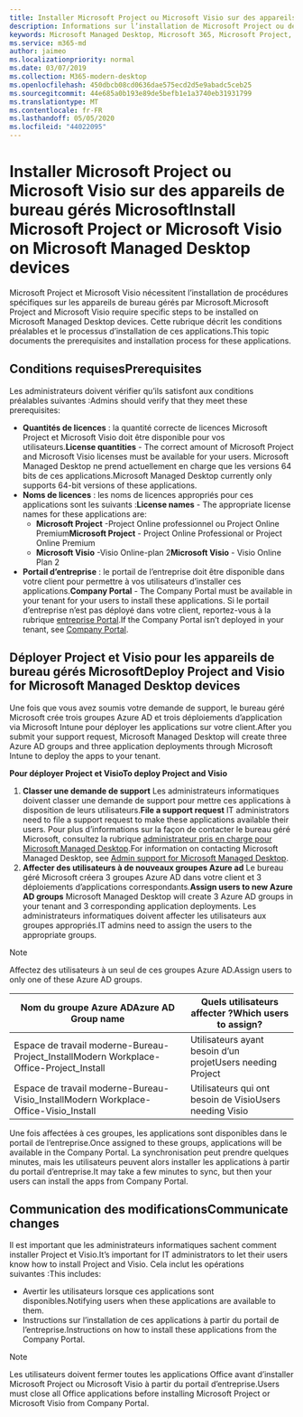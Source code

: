 ```yaml
---
title: Installer Microsoft Project ou Microsoft Visio sur des appareils de bureau gérés Microsoft
description: Informations sur l’installation de Microsoft Project ou de Microsoft Visio sur des appareils de bureau gérés Microsoft
keywords: Microsoft Managed Desktop, Microsoft 365, Microsoft Project, Microsoft Visio
ms.service: m365-md
author: jaimeo
ms.localizationpriority: normal
ms.date: 03/07/2019
ms.collection: M365-modern-desktop
ms.openlocfilehash: 450dbcb08cd0636dae575ecd2d5e9abadc5ceb25
ms.sourcegitcommit: 44e685a0b193e89de5befb1e1a3740eb31931799
ms.translationtype: MT
ms.contentlocale: fr-FR
ms.lasthandoff: 05/05/2020
ms.locfileid: "44022095"
---
```

# <a name="install-microsoft-project-or-microsoft-visio-on-microsoft-managed-desktop-devices"></a><span data-ttu-id="bd5c6-104">Installer Microsoft Project ou Microsoft Visio sur des appareils de bureau gérés Microsoft</span><span class="sxs-lookup"><span data-stu-id="bd5c6-104">Install Microsoft Project or Microsoft Visio on Microsoft Managed Desktop devices</span></span>

<span data-ttu-id="bd5c6-105">Microsoft Project et Microsoft Visio nécessitent l’installation de procédures spécifiques sur les appareils de bureau gérés par Microsoft.</span><span class="sxs-lookup"><span data-stu-id="bd5c6-105">Microsoft Project and Microsoft Visio require specific steps to be installed on Microsoft Managed Desktop devices.</span></span> <span data-ttu-id="bd5c6-106">Cette rubrique décrit les conditions préalables et le processus d’installation de ces applications.</span><span class="sxs-lookup"><span data-stu-id="bd5c6-106">This topic documents the prerequisites and installation process for these applications.</span></span>

## <a name="prerequisites"></a><span data-ttu-id="bd5c6-107">Conditions requises</span><span class="sxs-lookup"><span data-stu-id="bd5c6-107">Prerequisites</span></span>

<span data-ttu-id="bd5c6-108">Les administrateurs doivent vérifier qu’ils satisfont aux conditions préalables suivantes :</span><span class="sxs-lookup"><span data-stu-id="bd5c6-108">Admins should verify that they meet these prerequisites:</span></span>
- <span data-ttu-id="bd5c6-109">**Quantités de licences** : la quantité correcte de licences Microsoft Project et Microsoft Visio doit être disponible pour vos utilisateurs.</span><span class="sxs-lookup"><span data-stu-id="bd5c6-109">**License quantities** - The correct amount of Microsoft Project and Microsoft Visio licenses must be available for your users.</span></span> <span data-ttu-id="bd5c6-110">Microsoft Managed Desktop ne prend actuellement en charge que les versions 64 bits de ces applications.</span><span class="sxs-lookup"><span data-stu-id="bd5c6-110">Microsoft Managed Desktop currently only supports 64-bit versions of these applications.</span></span> 
- <span data-ttu-id="bd5c6-111">**Noms de licences** : les noms de licences appropriés pour ces applications sont les suivants :</span><span class="sxs-lookup"><span data-stu-id="bd5c6-111">**License names** - The appropriate license names for these applications are:</span></span>
    - <span data-ttu-id="bd5c6-112">**Microsoft Project** -Project Online professionnel ou Project Online Premium</span><span class="sxs-lookup"><span data-stu-id="bd5c6-112">**Microsoft Project** - Project Online Professional or Project Online Premium</span></span>
    - <span data-ttu-id="bd5c6-113">**Microsoft Visio** -Visio Online-plan 2</span><span class="sxs-lookup"><span data-stu-id="bd5c6-113">**Microsoft Visio** - Visio Online Plan 2</span></span>
- <span data-ttu-id="bd5c6-114">**Portail d’entreprise** : le portail de l’entreprise doit être disponible dans votre client pour permettre à vos utilisateurs d’installer ces applications.</span><span class="sxs-lookup"><span data-stu-id="bd5c6-114">**Company Portal** -  The Company Portal must be available in your tenant for your users to install these applications.</span></span> <span data-ttu-id="bd5c6-115">Si le portail d’entreprise n’est pas déployé dans votre client, reportez-vous à la rubrique [entreprise Portal](company-portal.md).</span><span class="sxs-lookup"><span data-stu-id="bd5c6-115">If the Company Portal isn’t deployed in your tenant, see [Company Portal](company-portal.md).</span></span>

## <a name="deploy-project-and-visio-for-microsoft-managed-desktop-devices"></a><span data-ttu-id="bd5c6-116">Déployer Project et Visio pour les appareils de bureau gérés Microsoft</span><span class="sxs-lookup"><span data-stu-id="bd5c6-116">Deploy Project and Visio for Microsoft Managed Desktop devices</span></span>
<span data-ttu-id="bd5c6-117">Une fois que vous avez soumis votre demande de support, le bureau géré Microsoft crée trois groupes Azure AD et trois déploiements d’application via Microsoft Intune pour déployer les applications sur votre client.</span><span class="sxs-lookup"><span data-stu-id="bd5c6-117">After you submit your support request, Microsoft Managed Desktop will create three Azure AD groups and three application deployments through Microsoft Intune to deploy the apps to your tenant.</span></span>  

<span data-ttu-id="bd5c6-118">**Pour déployer Project et Visio**</span><span class="sxs-lookup"><span data-stu-id="bd5c6-118">**To deploy Project and Visio**</span></span>
1. <span data-ttu-id="bd5c6-119">**Classer une demande de support** Les administrateurs informatiques doivent classer une demande de support pour mettre ces applications à disposition de leurs utilisateurs.</span><span class="sxs-lookup"><span data-stu-id="bd5c6-119">**File a support request** IT administrators need to file a support request to make these applications available their users.</span></span> <span data-ttu-id="bd5c6-120">Pour plus d’informations sur la façon de contacter le bureau géré Microsoft, consultez la rubrique [administrateur pris en charge pour Microsoft Managed Desktop](../working-with-managed-desktop/admin-support.md).</span><span class="sxs-lookup"><span data-stu-id="bd5c6-120">For information on contacting Microsoft Managed Desktop, see [Admin support for Microsoft Managed Desktop](../working-with-managed-desktop/admin-support.md).</span></span>
2. <span data-ttu-id="bd5c6-121">**Affecter des utilisateurs à de nouveaux groupes Azure ad** Le bureau géré Microsoft créera 3 groupes Azure AD dans votre client et 3 déploiements d’applications correspondants.</span><span class="sxs-lookup"><span data-stu-id="bd5c6-121">**Assign users to new Azure AD groups** Microsoft Managed Desktop will create 3 Azure AD groups in your tenant and 3 corresponding application deployments.</span></span> <span data-ttu-id="bd5c6-122">Les administrateurs informatiques doivent affecter les utilisateurs aux groupes appropriés.</span><span class="sxs-lookup"><span data-stu-id="bd5c6-122">IT admins need to assign the users to the appropriate groups.</span></span>

>[!NOTE]
><span data-ttu-id="bd5c6-123">Affectez des utilisateurs à un seul de ces groupes Azure AD.</span><span class="sxs-lookup"><span data-stu-id="bd5c6-123">Assign users to only one of these Azure AD groups.</span></span> 

<span data-ttu-id="bd5c6-124">Nom du groupe Azure AD</span><span class="sxs-lookup"><span data-stu-id="bd5c6-124">Azure AD Group name</span></span> | <span data-ttu-id="bd5c6-125">Quels utilisateurs affecter ?</span><span class="sxs-lookup"><span data-stu-id="bd5c6-125">Which users to assign?</span></span>   
 --- | ---
<span data-ttu-id="bd5c6-126">Espace de travail moderne-Bureau-Project_Install</span><span class="sxs-lookup"><span data-stu-id="bd5c6-126">Modern Workplace-Office-Project_Install</span></span> | <span data-ttu-id="bd5c6-127">Utilisateurs ayant besoin d’un projet</span><span class="sxs-lookup"><span data-stu-id="bd5c6-127">Users needing Project</span></span>
<span data-ttu-id="bd5c6-128">Espace de travail moderne-Bureau-Visio_Install</span><span class="sxs-lookup"><span data-stu-id="bd5c6-128">Modern Workplace-Office-Visio_Install</span></span> | <span data-ttu-id="bd5c6-129">Utilisateurs qui ont besoin de Visio</span><span class="sxs-lookup"><span data-stu-id="bd5c6-129">Users needing Visio</span></span>

<span data-ttu-id="bd5c6-130">Une fois affectées à ces groupes, les applications sont disponibles dans le portail de l’entreprise.</span><span class="sxs-lookup"><span data-stu-id="bd5c6-130">Once assigned to these groups, applications will be available in the Company Portal.</span></span> <span data-ttu-id="bd5c6-131">La synchronisation peut prendre quelques minutes, mais les utilisateurs peuvent alors installer les applications à partir du portail d’entreprise.</span><span class="sxs-lookup"><span data-stu-id="bd5c6-131">It may take a few minutes to sync, but then your users can install the apps from Company Portal.</span></span> 

## <a name="communicate-changes"></a><span data-ttu-id="bd5c6-132">Communication des modifications</span><span class="sxs-lookup"><span data-stu-id="bd5c6-132">Communicate changes</span></span>
<span data-ttu-id="bd5c6-133">Il est important que les administrateurs informatiques sachent comment installer Project et Visio.</span><span class="sxs-lookup"><span data-stu-id="bd5c6-133">It’s important for IT administrators to let their users know how to install Project and Visio.</span></span> <span data-ttu-id="bd5c6-134">Cela inclut les opérations suivantes :</span><span class="sxs-lookup"><span data-stu-id="bd5c6-134">This includes:</span></span> 
- <span data-ttu-id="bd5c6-135">Avertir les utilisateurs lorsque ces applications sont disponibles.</span><span class="sxs-lookup"><span data-stu-id="bd5c6-135">Notifying users when these applications are available to them.</span></span> 
- <span data-ttu-id="bd5c6-136">Instructions sur l’installation de ces applications à partir du portail de l’entreprise.</span><span class="sxs-lookup"><span data-stu-id="bd5c6-136">Instructions on how to install these applications from the Company Portal.</span></span>

>[!NOTE]
><span data-ttu-id="bd5c6-137">Les utilisateurs doivent fermer toutes les applications Office avant d’installer Microsoft Project ou Microsoft Visio à partir du portail d’entreprise.</span><span class="sxs-lookup"><span data-stu-id="bd5c6-137">Users must close all Office applications before installing Microsoft Project or Microsoft Visio from Company Portal.</span></span> 
